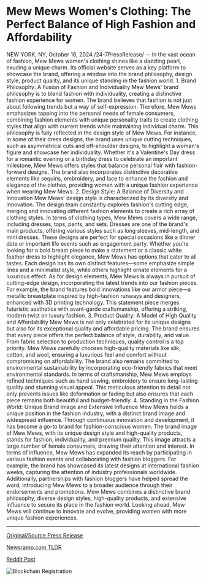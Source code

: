 # Mew Mews Women's Clothing: The Perfect Balance of High Fashion and Affordability

NEW YORK, NY, October 16, 2024 /24-7PressRelease/ -- In the vast ocean of fashion, Mew Mews women's clothing shines like a dazzling pearl, exuding a unique charm. Its official website serves as a key platform to showcase the brand, offering a window into the brand philosophy, design style, product quality, and its unique standing in the fashion world.  1. Brand Philosophy: A Fusion of Fashion and Individuality Mew Mews' brand philosophy is to blend fashion with individuality, creating a distinctive fashion experience for women. The brand believes that fashion is not just about following trends but a way of self-expression. Therefore, Mew Mews emphasizes tapping into the personal needs of female consumers, combining fashion elements with unique personality traits to create clothing styles that align with current trends while maintaining individual charm.  This philosophy is fully reflected in the design style of Mew Mews. For instance, in some of their dress designs, the brand uses unique cutting techniques, such as asymmetrical cuts and off-shoulder designs, to highlight a woman's figure and showcase her individuality. Whether it's a Valentine's Day dress for a romantic evening or a birthday dress to celebrate an important milestone, Mew Mews offers styles that balance personal flair with fashion-forward designs. The brand also incorporates distinctive decorative elements like sequins, embroidery, and lace to enhance the fashion and elegance of the clothes, providing women with a unique fashion experience when wearing Mew Mews.  2. Design Style: A Balance of Diversity and Innovation Mew Mews' design style is characterized by its diversity and innovation. The design team constantly explores fashion's cutting edge, merging and innovating different fashion elements to create a rich array of clothing styles.  In terms of clothing types, Mew Mews covers a wide range, including dresses, tops, pants, and sets. Dresses are one of the brand's main products, offering various styles such as long sleeves, mid-length, and mini dresses. These designs are perfect for special occasions like a dinner date or important life events such as engagement party. Whether you're looking for a bold breast piece to make a statement or a classic white feather dress to highlight elegance, Mew Mews has options that cater to all tastes. Each design has its own distinct features—some emphasize simple lines and a minimalist style, while others highlight ornate elements for a luxurious effect.  As for design elements, Mew Mews is always in pursuit of cutting-edge design, incorporating the latest trends into our fashion pieces. For example, the brand features bold innovations like our armor piece—a metallic breastplate inspired by high-fashion runways and designers, enhanced with 3D printing technology. This statement piece merges futuristic aesthetics with avant-garde craftsmanship, offering a striking, modern twist on luxury fashion.  3. Product Quality: A Model of High Quality and Affordability  Mew Mews is not only celebrated for its unique designs but also for its exceptional quality and affordable pricing. The brand ensures that every piece offers the perfect balance of style, durability, and value. From fabric selection to production techniques, quality control is a top priority.  Mew Mews carefully chooses high-quality materials like silk, cotton, and wool, ensuring a luxurious feel and comfort without compromising on affordability. The brand also remains committed to environmental sustainability by incorporating eco-friendly fabrics that meet environmental standards.  In terms of craftsmanship, Mew Mews employs refined techniques such as hand sewing, embroidery to ensure long-lasting quality and stunning visual appeal. This meticulous attention to detail not only prevents issues like deformation or fading but also ensures that each piece remains both beautiful and budget-friendly.  4. Standing in the Fashion World: Unique Brand Image and Extensive Influence Mew Mews holds a unique position in the fashion industry, with a distinct brand image and widespread influence. Through continuous innovation and development, it has become a go-to brand for fashion-conscious women.  The brand image of Mew Mews, with its unique design style and high-quality products, stands for fashion, individuality, and premium quality. This image attracts a large number of female consumers, drawing their attention and interest.  In terms of influence, Mew Mews has expanded its reach by participating in various fashion events and collaborating with fashion bloggers. For example, the brand has showcased its latest designs at international fashion weeks, capturing the attention of industry professionals worldwide. Additionally, partnerships with fashion bloggers have helped spread the word, introducing Mew Mews to a broader audience through their endorsements and promotions.  Mew Mews combines a distinctive brand philosophy, diverse design styles, high-quality products, and extensive influence to secure its place in the fashion world. Looking ahead, Mew Mews will continue to innovate and evolve, providing women with more unique fashion experiences. 

---

[Original/Source Press Release](https://www.24-7pressrelease.com/press-release/515263/mew-mews-womens-clothing-the-perfect-balance-of-high-fashion-and-affordability)
                    

[Newsramp.com TLDR](https://newsramp.com/curated-news/mew-mews-blending-fashion-with-individuality-for-a-unique-fashion-experience/3786faf4195d58609366676725d82bef) 

 



[Reddit Post](https://www.reddit.com/r/newsramp/comments/1g4tm3g/mew_mews_blending_fashion_with_individuality_for/) 



![Blockchain Registration](https://cdn.newsramp.app/24-7PressRelease/qrcode/2410/16/bakeY2U9.webp)